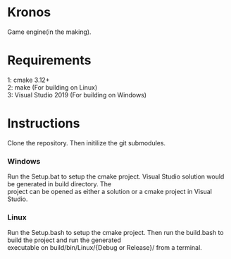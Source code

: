 # Kronos
Game engine(in the making).

# Requirements
1: cmake 3.12+\
2: make (For building on Linux)\
3: Visual Studio 2019 (For building on Windows)

# Instructions
Clone the repository. Then initilize the git submodules.

### Windows
Run the Setup.bat to setup the cmake project. Visual Studio solution would be generated in build directory. The\
project can be opened as either a solution or a cmake project in Visual Studio.
	
### Linux
Run the Setup.bash to setup the cmake project. Then run the build.bash to build the project and run the generated\
executable on build/bin/Linux/{Debug or Release}/ from a terminal.

